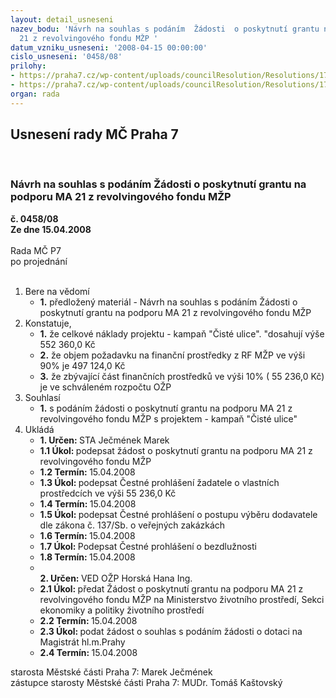 ```yaml
---
layout: detail_usneseni
nazev_bodu: 'Návrh na souhlas s podáním  Žádosti  o poskytnutí grantu na podporu MA
  21 z revolvingového fondu MŽP '
datum_vzniku_usneseni: '2008-04-15 00:00:00'
cislo_usneseni: '0458/08'
prilohy:
- https://praha7.cz/wp-content/uploads/councilResolution/Resolutions/17315/16-%c5%be%c3%a1dost_grant_ma21_m%c4%8dp7_ii.xls
- https://praha7.cz/wp-content/uploads/councilResolution/Resolutions/17315/16-grant_ma21_final.doc
organ: rada
---
```

<div id="ucUsn_pList" class="usn">
	<span><h2>Usnesení rady MČ Praha 7 </h2>
<br></span><div class="standBody">
<span><h3>Návrh na souhlas s podáním  Žádosti  o poskytnutí grantu na podporu MA 21 z revolvingového fondu MŽP </h3></span><div class="center">
		<strong>č. 0458/08</strong><br>
	</div>
<div class="center">
		<strong>Ze dne 15.04.2008</strong><br><br>
	</div>Rada MČ P7<br> po projednání<br><br><ol>
<li>Bere na vědomí<ul><li>
<strong>1.</strong> předložený materiál  - Návrh na souhlas s podáním  Žádosti  o poskytnutí grantu na podporu MA 21 z revolvingového fondu MŽP </li></ul>
</li>
<li>Konstatuje,<ul>
<li>
<strong>1.</strong> že celkové náklady projektu -  kampaň "Čisté ulice". "dosahují výše 552 360,0 Kč </li>
<li>
<strong>2.</strong> že objem požadavku na finanční prostředky z RF MŽP ve výši 90% je 497 124,0 Kč </li>
<li>
<strong>3.</strong> že zbývající část finančních prostředků ve výši 10% ( 55 236,0 Kč) je ve schváleném rozpočtu OŽP</li>
</ul>
</li>
<li>Souhlasí<ul><li>
<strong>1.</strong> s podáním žádosti o poskytnutí grantu na podporu MA 21 z revolvingového fondu MŽP s projektem  - kampaň "Čisté ulice"</li></ul>
</li>
<li>Ukládá<ul>
<li>
<strong>1. Určen: </strong>STA Ječmének Marek</li>
<li>
<strong>1.1 Úkol: </strong>podepsat žádost o poskytnutí grantu na podporu MA 21 z revolvingového fondu MŽP </li>
<li>
<strong>1.2 Termín: </strong>15.04.2008</li>
<li>
<strong>1.3 Úkol: </strong>podepsat Čestné prohlášení žadatele o vlastních prostředcích ve výši 55 236,0 Kč </li>
<li>
<strong>1.4 Termín: </strong>15.04.2008</li>
<li>
<strong>1.5 Úkol: </strong>podepsat Čestné prohlášení o postupu výběru dodavatele dle zákona č. 137/Sb. o veřejných zakázkách</li>
<li>
<strong>1.6 Termín: </strong>15.04.2008</li>
<li>
<strong>1.7 Úkol: </strong>Podepsat Čestné prohlášení o bezdlužnosti </li>
<li>
<strong>1.8 Termín: </strong>15.04.2008</li>
<li>
<strong><br>2. Určen: </strong>VED OŽP Horská Hana Ing.</li>
<li>
<strong>2.1 Úkol: </strong>předat Žádost o poskytnutí grantu na podporu MA 21 z revolvingového fondu MŽP na Ministerstvo životního prostředí, Sekci ekonomiky a politiky životního prostředí</li>
<li>
<strong>2.2 Termín: </strong>15.04.2008</li>
<li>
<strong>2.3 Úkol: </strong>podat žádost o souhlas s podáním žádosti o dotaci na Magistrát hl.m.Prahy </li>
<li>
<strong>2.4 Termín: </strong>15.04.2008</li>
</ul>
</li>
</ol>starosta Městské části Praha 7: Marek Ječmének<br>zástupce starosty Městské části Praha 7: MUDr. Tomáš Kaštovský 
</div>
</div>